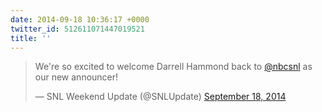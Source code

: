 ```yaml
---
date: 2014-09-18 10:36:17 +0000
twitter_id: 512611071447019521
title: ''
---
```


<blockquote class="twitter-tweet"><p lang="en" dir="ltr">We&#39;re so excited to welcome Darrell Hammond back to <a href="https://twitter.com/nbcsnl?ref_src=twsrc%5Etfw">@nbcsnl</a> as our new announcer!</p>&mdash; SNL Weekend Update (@SNLUpdate) <a href="https://twitter.com/SNLUpdate/status/512606197229563904?ref_src=twsrc%5Etfw">September 18, 2014</a></blockquote>
<script async src="https://platform.twitter.com/widgets.js" charset="utf-8"></script>
